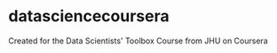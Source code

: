 datasciencecoursera
===================

Created for the Data Scientists' Toolbox Course from JHU on Coursera
